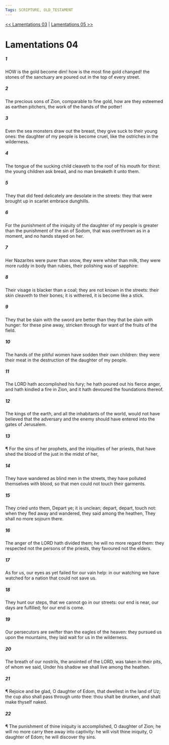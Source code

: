 ```yaml
---
Tags: SCRIPTURE, OLD_TESTAMENT
---
```


[<< Lamentations 03](OLD_TESTAMENT/25_Lamentations/Lamentations_03.md) | [Lamentations 05 >>](OLD_TESTAMENT/25_Lamentations/Lamentations_05.md)

# Lamentations 04

##### 1

HOW is the gold become dim! how is the most fine gold changed! the stones of the sanctuary are poured out in the top of every street.

##### 2

The precious sons of Zion, comparable to fine gold, how are they esteemed as earthen pitchers, the work of the hands of the potter!

##### 3

Even the sea monsters draw out the breast, they give suck to their young ones: the daughter of my people is become cruel, like the ostriches in the wilderness.

##### 4

The tongue of the sucking child cleaveth to the roof of his mouth for thirst: the young children ask bread, and no man breaketh it unto them.

##### 5

They that did feed delicately are desolate in the streets: they that were brought up in scarlet embrace dunghills.

##### 6

For the punishment of the iniquity of the daughter of my people is greater than the punishment of the sin of Sodom, that was overthrown as in a moment, and no hands stayed on her.

##### 7

Her Nazarites were purer than snow, they were whiter than milk, they were more ruddy in body than rubies, their polishing was of sapphire:

##### 8

Their visage is blacker than a coal; they are not known in the streets: their skin cleaveth to their bones; it is withered, it is become like a stick.

##### 9

They that be slain with the sword are better than they that be slain with hunger: for these pine away, stricken through for want of the fruits of the field.

##### 10

The hands of the pitiful women have sodden their own children: they were their meat in the destruction of the daughter of my people.

##### 11

The LORD hath accomplished his fury; he hath poured out his fierce anger, and hath kindled a fire in Zion, and it hath devoured the foundations thereof.

##### 12

The kings of the earth, and all the inhabitants of the world, would not have believed that the adversary and the enemy should have entered into the gates of Jerusalem.

##### 13

¶ For the sins of her prophets, and the iniquities of her priests, that have shed the blood of the just in the midst of her,

##### 14

They have wandered as blind men in the streets, they have polluted themselves with blood, so that men could not touch their garments.

##### 15

They cried unto them, Depart ye; it is unclean; depart, depart, touch not: when they fled away and wandered, they said among the heathen, They shall no more sojourn there.

##### 16

The anger of the LORD hath divided them; he will no more regard them: they respected not the persons of the priests, they favoured not the elders.

##### 17

As for us, our eyes as yet failed for our vain help: in our watching we have watched for a nation that could not save us.

##### 18

They hunt our steps, that we cannot go in our streets: our end is near, our days are fulfilled; for our end is come.

##### 19

Our persecutors are swifter than the eagles of the heaven: they pursued us upon the mountains, they laid wait for us in the wilderness.

##### 20

The breath of our nostrils, the anointed of the LORD, was taken in their pits, of whom we said, Under his shadow we shall live among the heathen.

##### 21

¶ Rejoice and be glad, O daughter of Edom, that dwellest in the land of Uz; the cup also shall pass through unto thee: thou shalt be drunken, and shalt make thyself naked.

##### 22

¶ The punishment of thine iniquity is accomplished, O daughter of Zion; he will no more carry thee away into captivity: he will visit thine iniquity, O daughter of Edom; he will discover thy sins.
